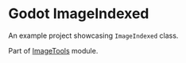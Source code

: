 # Godot ImageIndexed

An example project showcasing `ImageIndexed` class.

Part of [ImageTools](https://github.com/Xrayez/godot-imagetools) module.
